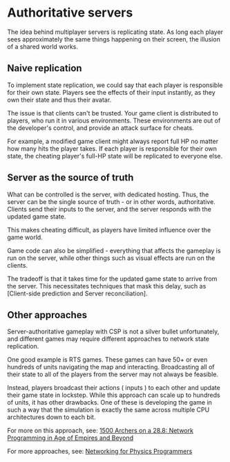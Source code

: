 # Authoritative servers

The idea behind multiplayer servers is replicating state. As long each player
sees approximately the same things happening on their screen, the illusion of a
shared world works.

## Naive replication

To implement state replication, we could say that each player is responsible
for their own state. Players see the effects of their input instantly, as they
own their state and thus their avatar.

The issue is that clients can't be trusted. Your game client is distributed to
players, who run it in various environments. These environments are out of the
developer's control, and provide an attack surface for cheats.

For example, a modified game client might always report full HP no matter how
many hits the player takes. If each player is responsible for their own state,
the cheating player's full-HP state will be replicated to everyone else.

## Server as the source of truth

What can be controlled is the server, with dedicated hosting. Thus, the server
can be the single source of truth - or in other words, authoritative. Clients
send their inputs to the server, and the server responds with the updated game
state.

This makes cheating difficult, as players have limited influence over the game
world.

Game code can also be simplified - everything that affects the gameplay is run
on the server, while other things such as visual effects are run on the
clients.

The tradeoff is that it takes time for the updated game state to arrive from
the server. This necessitates techniques that mask this delay, such as
[Client-side prediction and Server reconciliation].

## Other approaches

Server-authoritative gameplay with CSP is not a silver bullet unfortunately,
and different games may require different approaches to network state
replication.

One good example is RTS games. These games can have 50+ or even hundreds of
units navigating the map and interacting. Broadcasting all of their state to
all of the players from the server may not always be feasible.

Instead, players broadcast their actions ( inputs ) to each other and update
their game state in lockstep. While this approach can scale up to hundreds of
units, it has other drawbacks. One of these is developing the game in such a
way that the simulation is exactly the same across multiple CPU architectures
down to each bit.

For more on this approach, see: [1500 Archers on a 28.8: Network Programming in
Age of Empires and Beyond]

For more approaches, see: [Networking for Physics Programmers]

[1500 Archers on a 28.8: Network Programming in Age of Empires and Beyond]: https://www.gamedeveloper.com/programming/1500-archers-on-a-28-8-network-programming-in-age-of-empires-and-beyond

[Networking for Physics Programmers]: https://www.gdcvault.com/play/1022195/Physics-for-Game-Programmers-Networking
